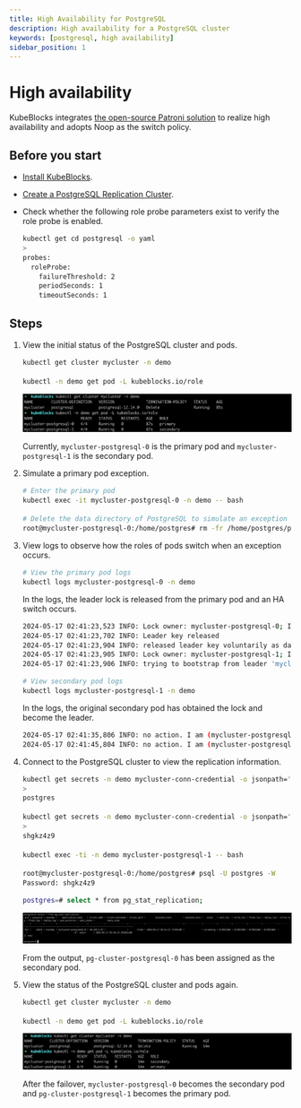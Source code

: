 ```yaml
---
title: High Availability for PostgreSQL
description: High availability for a PostgreSQL cluster
keywords: [postgresql, high availability]
sidebar_position: 1
---
```


# High availability

KubeBlocks integrates [the open-source Patroni solution](https://patroni.readthedocs.io/en/latest/) to realize high availability and adopts Noop as the switch policy.

## Before you start

* [Install KubeBlocks](./../../installation/install-kubeblocks.md).
* [Create a PostgreSQL Replication Cluster](./../cluster-management/create-and-connect-a-postgresql-cluster.md#create-a-postgresql-cluster).
* Check whether the following role probe parameters exist to verify the role probe is enabled.

    ```bash
    kubectl get cd postgresql -o yaml
    >
    probes:
      roleProbe:
        failureThreshold: 2
        periodSeconds: 1
        timeoutSeconds: 1
    ```

## Steps

1. View the initial status of the PostgreSQL cluster and pods.

   ```bash
   kubectl get cluster mycluster -n demo

   kubectl -n demo get pod -L kubeblocks.io/role
   ```

   ![PostgreSQL cluster original status](./../../../img/api-ha-pg-original-status.png)

   Currently, `mycluster-postgresql-0` is the primary pod and `mycluster-postgresql-1` is the secondary pod.

2. Simulate a primary pod exception.

   ```bash
   # Enter the primary pod
   kubectl exec -it mycluster-postgresql-0 -n demo -- bash

   # Delete the data directory of PostgreSQL to simulate an exception
   root@mycluster-postgresql-0:/home/postgres# rm -fr /home/postgres/pgdata/pgroot/data
   ```

3. View logs to observe how the roles of pods switch  when an exception occurs.

   ```bash
   # View the primary pod logs
   kubectl logs mycluster-postgresql-0 -n demo
   ```

   In the logs, the leader lock is released from the primary pod and an HA switch occurs.

   ```bash
   2024-05-17 02:41:23,523 INFO: Lock owner: mycluster-postgresql-0; I am mycluster-postgresql-0
   2024-05-17 02:41:23,702 INFO: Leader key released
   2024-05-17 02:41:23,904 INFO: released leader key voluntarily as data dir empty and currently leader
   2024-05-17 02:41:23,905 INFO: Lock owner: mycluster-postgresql-1; I am mycluster-postgresql-0
   2024-05-17 02:41:23,906 INFO: trying to bootstrap from leader 'mycluster-postgresql-1'
   ```

   ```bash
   # View secondary pod logs
   kubectl logs mycluster-postgresql-1 -n demo
   ```

   In the logs, the original secondary pod has obtained the lock and become the leader.

   ```bash
   2024-05-17 02:41:35,806 INFO: no action. I am (mycluster-postgresql-1), the leader with the lock
   2024-05-17 02:41:45,804 INFO: no action. I am (mycluster-postgresql-1), the leader with the lock
   ```

4. Connect to the PostgreSQL cluster to view the replication information.

   ```bash
   kubectl get secrets -n demo mycluster-conn-credential -o jsonpath='{.data.\username}' | base64 -d
   >
   postgres

   kubectl get secrets -n demo mycluster-conn-credential -o jsonpath='{.data.\password}' | base64 -d
   >
   shgkz4z9

   kubectl exec -ti -n demo mycluster-postgresql-1 -- bash

   root@mycluster-postgresql-0:/home/postgres# psql -U postgres -W
   Password: shgkz4z9
   ```

   ```bash
   postgres=# select * from pg_stat_replication;
   ```

   ![PostgreSQL replication info](./../../../img/api-ha-pg-replication-info.png)

   From the output, `pg-cluster-postgresql-0` has been assigned as the secondary pod.

5. View the status of the PostgreSQL cluster and pods again.

   ```bash
   kubectl get cluster mycluster -n demo

   kubectl -n demo get pod -L kubeblocks.io/role
   ```

   ![PostgreSQL cluster status after HA](./../../../img/api-ha-pg-after.png)

   After the failover, `mycluster-postgresql-0` becomes the secondary pod and `pg-cluster-postgresql-1` becomes the primary pod.

